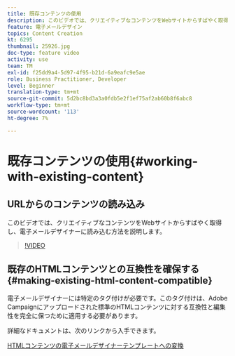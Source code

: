 ```yaml
---
title: 既存コンテンツの使用
description: このビデオでは、クリエイティブなコンテンツをWebサイトからすばやく取得し、電子メールデザイナーに読み込む方法を説明します。
feature: 電子メールデザイン
topics: Content Creation
kt: 6295
thumbnail: 25926.jpg
doc-type: feature video
activity: use
team: TM
exl-id: f25dd9a4-5d97-4f95-b21d-6a9eafc9e5ae
role: Business Practitioner, Developer
level: Beginner
translation-type: tm+mt
source-git-commit: 5d2bc8bd3a3a0fdb5e2f1ef75af2ab60b8f6abc8
workflow-type: tm+mt
source-wordcount: '113'
ht-degree: 7%

---
```


# 既存コンテンツの使用{#working-with-existing-content}

## URLからのコンテンツの読み込み

このビデオでは、クリエイティブなコンテンツをWebサイトからすばやく取得し、電子メールデザイナーに読み込む方法を説明します。

>[!VIDEO](https://video.tv.adobe.com/v/25926?quality=12)

## 既存のHTMLコンテンツとの互換性を確保する{#making-existing-html-content-compatible}

電子メールデザイナーには特定のタグ付けが必要です。このタグ付けは、Adobe Campaignにアップロードされた標準のHTMLコンテンツに対する互換性と編集性を完全に保つために適用する必要があります。

詳細なドキュメントは、次のリンクから入手できます。

[HTMLコンテンツの電子メールデザイナーテンプレートへの変換](https://docs.adobe.com/content/help/en/campaign-standard/using/designing-content/building-email-content/using-existing-content.html#converting-an-html-content)
